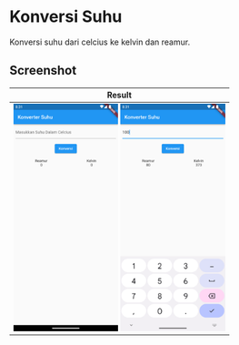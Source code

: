 # Konversi Suhu

Konversi suhu dari celcius ke kelvin dan reamur.

## Screenshot

| Result |
| ------------------ |
| <img src="./ss/ss1.png" height="400" alt="Screenshot 1"/> <img src="./ss/ss2.png" height="400" alt="Screenshot 2"/> |

